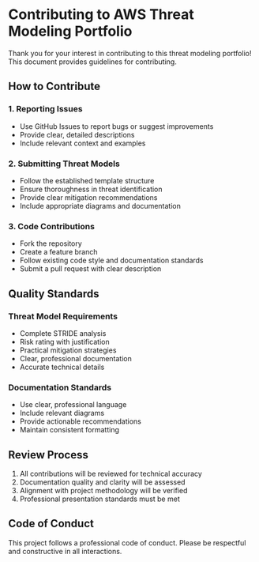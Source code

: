 # Contributing to AWS Threat Modeling Portfolio

Thank you for your interest in contributing to this threat modeling portfolio! This document provides guidelines for contributing.

## How to Contribute

### 1. Reporting Issues
- Use GitHub Issues to report bugs or suggest improvements
- Provide clear, detailed descriptions
- Include relevant context and examples

### 2. Submitting Threat Models
- Follow the established template structure
- Ensure thoroughness in threat identification
- Provide clear mitigation recommendations
- Include appropriate diagrams and documentation

### 3. Code Contributions
- Fork the repository
- Create a feature branch
- Follow existing code style and documentation standards
- Submit a pull request with clear description

## Quality Standards

### Threat Model Requirements
- Complete STRIDE analysis
- Risk rating with justification
- Practical mitigation strategies
- Clear, professional documentation
- Accurate technical details

### Documentation Standards
- Use clear, professional language
- Include relevant diagrams
- Provide actionable recommendations
- Maintain consistent formatting

## Review Process

1. All contributions will be reviewed for technical accuracy
2. Documentation quality and clarity will be assessed
3. Alignment with project methodology will be verified
4. Professional presentation standards must be met

## Code of Conduct

This project follows a professional code of conduct. Please be respectful and constructive in all interactions.
